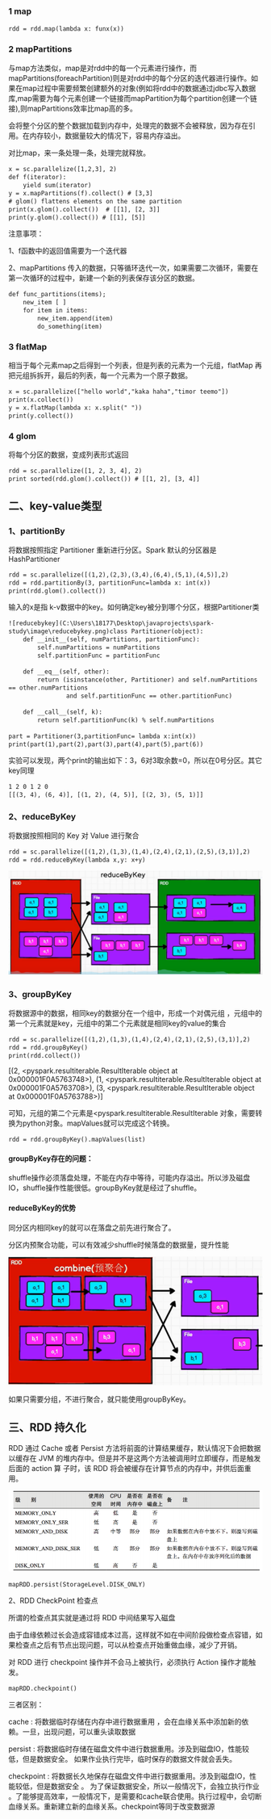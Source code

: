 ### 1 map

```
rdd = rdd.map(lambda x: funx(x))
```

### 2 mapPartitions

与map方法类似，map是对rdd中的每一个元素进行操作，而mapPartitions(foreachPartition)则是对rdd中的每个分区的迭代器进行操作。如果在map过程中需要频繁创建额外的对象(例如将rdd中的数据通过jdbc写入数据库,map需要为每个元素创建一个链接而mapPartition为每个partition创建一个链接),则mapPartitions效率比map高的多。

会将整个分区的整个数据加载到内存中，处理完的数据不会被释放，因为存在引用。在内存较小，数据量较大的情况下，容易内存溢出。

对比map，来一条处理一条，处理完就释放。

```
x = sc.parallelize([1,2,3], 2)
def f(iterator): 
	yield sum(iterator)
y = x.mapPartitions(f).collect() # [3,3]
# glom() flattens elements on the same partition
print(x.glom().collect())  # [[1], [2, 3]]
print(y.glom().collect()) # [[1], [5]]
```

注意事项：

1、f函数中的返回值需要为一个迭代器

2、mapPartitions 传入的数据，只等循环迭代一次，如果需要二次循环，需要在第一次循环的过程中，新建一个新的列表保存该分区的数据。

```
def func_partitions(items);
	new_item [ ]
	for item in items:
		new_item.append(item)
		do_something(item)
```

### 3 flatMap

相当于每个元素map之后得到一个列表，但是列表的元素为一个元组，flatMap 再把元组拆拆开，最后的列表，每一个元素为一个原子数据。

```
x = sc.parallelize(["hello world","kaka haha","timor teemo"])
print(x.collect())
y = x.flatMap(lambda x: x.split(" "))
print(y.collect())
```

### 4 glom

将每个分区的数据，变成列表形式返回

```
rdd = sc.parallelize([1, 2, 3, 4], 2)
print sorted(rdd.glom().collect()) # [[1, 2], [3, 4]]
```





## 二、key-value类型

### 1、partitionBy

将数据按照指定 Partitioner 重新进行分区。Spark 默认的分区器是 HashPartitioner

```
rdd = sc.parallelize([(1,2),(2,3),(3,4),(6,4),(5,1),(4,5)],2)
rdd = rdd.partitionBy(3, partitionFunc=lambda x: int(x))
print(rdd.glom().collect())
```

输入的x是指 k-v数据中的key。如何确定key被分到哪个分区，根据Partitioner类

```
![reducebykey](C:\Users\18177\Desktop\javaprojects\spark-study\image\reducebykey.png)class Partitioner(object):
    def __init__(self, numPartitions, partitionFunc):
        self.numPartitions = numPartitions
        self.partitionFunc = partitionFunc

    def __eq__(self, other):
        return (isinstance(other, Partitioner) and self.numPartitions == other.numPartitions
                and self.partitionFunc == other.partitionFunc)

    def __call__(self, k):
        return self.partitionFunc(k) % self.numPartitions
        
part = Partitioner(3,partitionFunc= lambda x:int(x))
print(part(1),part(2),part(3),part(4),part(5),part(6))        
```

实验可以发现，两个print的输出如下：3，6对3取余数=0，所以在0号分区。其它key同理

```
1 2 0 1 2 0
[[(3, 4), (6, 4)], [(1, 2), (4, 5)], [(2, 3), (5, 1)]]
```

### 2、reduceByKey

将数据按照相同的 Key 对 Value 进行聚合

```
rdd = sc.parallelize([(1,2),(1,3),(1,4),(2,4),(2,1),(2,5),(3,1)],2)
rdd = rdd.reduceByKey(lambda x,y: x+y)
```

![]()![reducebykey](image\reducebykey.png)

### 3、groupByKey

将数据源中的数据，相同key的数据分在一个组中，形成一个对偶元组 ，元组中的第一个元素就是key，元组中的第二个元素就是相同key的value的集合

```
rdd = sc.parallelize([(1,2),(1,3),(1,4),(2,4),(2,1),(2,5),(3,1)],2)
rdd = rdd.groupByKey()
print(rdd.collect())
```

[(2, <pyspark.resultiterable.ResultIterable object at 0x000001F0A5763748>), (1, <pyspark.resultiterable.ResultIterable object at 0x000001F0A5763708>), (3, <pyspark.resultiterable.ResultIterable object at 0x000001F0A5763788>)]

可知，元组的第二个元素是<pyspark.resultiterable.ResultIterable 对象，需要转换为python对象。mapValues就可以完成这个转换。

```
rdd = rdd.groupByKey().mapValues(list) 
```



#### groupByKey存在的问题：

shuffle操作必须落盘处理，不能在内存中等待，可能内存溢出。所以涉及磁盘IO，shuffle操作性能很低。groupByKey就是经过了shuffle。

#### reduceByKey的优势

同分区内相同key的就可以在落盘之前先进行聚合了。

分区内预聚合功能，可以有效减少shuffle时候落盘的数据量，提升性能

![](image\red.png)

如果只需要分组，不进行聚合，就只能使用groupByKey。

## 三、RDD 持久化

RDD 通过 Cache 或者 Persist 方法将前面的计算结果缓存，默认情况下会把数据以缓存在 JVM 的堆内存中。但是并不是这两个方法被调用时立即缓存，而是触发后面的 action 算 子时，该 RDD 将会被缓存在计算节点的内存中，并供后面重用。

![](image\持久化.png)

```
mapRDD.persist(StorageLevel.DISK_ONLY)
```

2、RDD CheckPoint 检查点

所谓的检查点其实就是通过将 RDD 中间结果写入磁盘

由于血缘依赖过长会造成容错成本过高，这样就不如在中间阶段做检查点容错，如果检查点之后有节点出现问题，可以从检查点开始重做血缘，减少了开销。

对 RDD 进行 checkpoint 操作并不会马上被执行，必须执行 Action 操作才能触发。

```
mapRDD.checkpoint()
```

三者区别：

cache : 将数据临时存储在内存中进行数据重用 ，会在血缘关系中添加新的依赖。一旦，出现问题，可以重头读取数据 

persist : 将数据临时存储在磁盘文件中进行数据重用。涉及到磁盘IO，性能较低，但是数据安全。  如果作业执行完毕，临时保存的数据文件就会丢失。

 checkpoint : 将数据长久地保存在磁盘文件中进行数据重用。涉及到磁盘IO，性能较低，但是数据安全 。 为了保证数据安全，所以一般情况下，会独立执行作业 。了能够提高效率，一般情况下，是需要和cache联合使用。执行过程中，会切断血缘关系。重新建立新的血缘关系。checkpoint等同于改变数据源